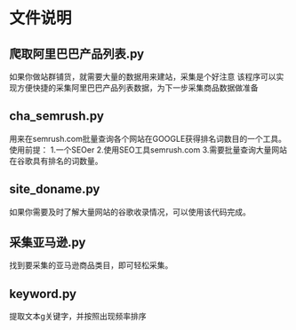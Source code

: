 文件说明
=========

爬取阿里巴巴产品列表.py
--------
如果你做站群铺货，就需要大量的数据用来建站，采集是个好注意
该程序可以实现方便快捷的采集阿里巴巴产品列表数据，为下一步采集商品数据做准备

cha_semrush.py
-------
用来在semrush.com批量查询各个网站在GOOGLE获得排名词数目的一个工具。使用前提：
1.一个SEOer
2.使用SEO工具semrush.com
3.需要批量查询大量网站在谷歌具有排名的词数量。

site_doname.py
--------------
如果你需要及时了解大量网站的谷歌收录情况，可以使用该代码完成。

采集亚马逊.py
--------------
找到要采集的亚马逊商品类目，即可轻松采集。

keyword.py
-----------
提取文本g关键字，并按照出现频率排序
